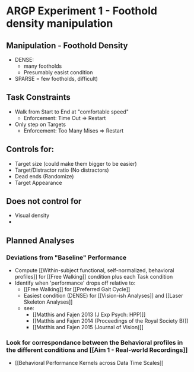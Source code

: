 # ARGP Experiment 1 - Foothold density manipulation

## Manipulation - Foothold Density
  - DENSE: 
    - many footholds
    - Presumably easist condition
  - SPARSE = few footholds, difficult)
## Task Constraints
- Walk from Start to End at "comfortable speed"
  - Enforcement: Time Out => Restart
- Only step on Targets
  - Enforcement: Too Many Mises => Restart


## Controls for: 
- Target size (could make them bigger to be easier)
- Target/Distractor ratio (No distractors)
- Dead ends (Randomize)
- Target Appearance

## Does not control for
- Visual density
- 


## Planned Analyses

### Deviations from "Baseline" Performance
- Compute [[Within-subject functional, self-normalized, behavioral profiles]] for [[Free Walking]] condition plus each Task condition
- Identify when 'performance' drops off relative to:
  - [[Free Walking]] for [[Preferred Gait Cycle]]
  - Easiest condition (DENSE) for [[Vision-ish Analyses]] and [[Laser Skeleton Analyses]]
  - see: 
    - [[Matthis and Fajen 2013 (J Exp Psych: HPP)]]
    - [[Matthis and Fajen 2014 (Proceedings of the Royal Society B)]]
    - [[Matthis and Fajen 2015 (Journal of Vision)]]

### Look for correspondance between the Behavioral profiles in the different conditions and [[Aim 1 - Real-world Recordings]]
- [[Behavioral Performance Kernels across Data Time Scales]]

